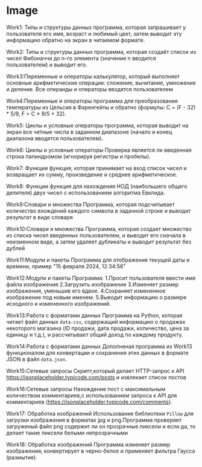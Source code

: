 # Image
Work1: Типы и структуры данных
программа, которая запрашивает у пользователя
его имя, возраст и любимый цвет, затем выводит эту
информацию обратно на экран в читаемом формате.


Work2:  Типы и структуры данных
программа, которая создаёт список из чисел
Фибоначчи до n-го элемента (значение n вводится
пользователем) и выводит его.

Work3:Переменные и операторы
калькулятор, который выполняет основные
арифметические операции: сложение, вычитание,
умножение и деление. Все операнды и операторы вводятся
пользователем

Work4:Переменные и операторы
программа для преобразования температуры из
Цельсия в Фаренгейты и обратно (формулы: C = (F - 32) *
5/9, F = C * 9/5 + 32).

Work5: Циклы и условные операторы
программа, которая выводит на экран все четные
числа в заданном диапазоне (начало и конец диапазона
вводятся пользователем).

Work6: Циклы и условные операторы
Проверка является ли введенная строка палиндромом
(игнорируя регистры и пробелы).

Work7: Функции
функция, которая принимает на вход список
чисел и возвращает их сумму, произведение и среднее
арифметическое.

Work8: Функции
функция для нахождения НОД (наибольшего
общего делителя) двух чисел с использованием алгоритма
Евклида.

Work9:Словари и множества
Программа, которая подсчитывает количество вхождений каждого символа в заданной
строке и выводит результат в виде словаря

Work10:Словари и множества
Программа, которая создает множество из списка чисел введенных пользователем, и выводит его сначала в неизменном виде,
а затем удаляет дубликаты и выводит результат без дублей

Work11:Модули и пакеты
Программа для отображения текущей даты и времени, пример "15 февраля 2024, 12:34:56"


Work12:Модули и пакеты
Программа:
1.Просит пользователя ввести имя файла изображения
2.Загрузить изображение
3.Изменяет размер изображения, уменьшив его вдвое.
4.Сохраняет измененное изображение под новым именем.
5.Выводит информацию о размере исходного и измененного изображений.


Work13:Работа с форматами данных
Программа на Python, которая читает файл
данных `data.csv`, содержащий информацию о продажах
некоторого магазина (ID продажи, дата продажи,
количество, цена за единицу и т.д.), и рассчитывает общий
доход по каждому продукту.


Work14:Работа с форматами данных
Дополненая программа из Work13 функционалом для
конвертации и сохранения этих данных в формате JSON в
файл `data.json`.

Work15:Сетевые запросы
Скрипт,который делает HTTP-запрос к API
https://jsonplaceholder.typicode.com/posts и извлекает список постов

Work16:Сетевые запросы
Нахождение пост с максимальным количеством комментариев,с  использованием
запроса к API для комментариев (https://jsonplaceholder.typicode.com/comments).

Work17: Обработка изображений
Использование библиотеки `Pillow`  для
загрузки изображения в форматах jpg и png.Программа проверяет загруженый
файл png содержит ли он прозрачные пиксели
и если да, то делает такие пиксели белыми непрозрачными

Work18: Обработка изображений
Программа изменяет размер изображения,
конвертирует в черно-белое и применяет фильтра Гаусса
(размытие).
